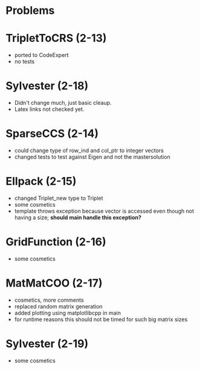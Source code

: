 # Problems

# TripletToCRS (2-13)
- ported to CodeExpert
- no tests

# Sylvester (2-18)
- Didn't change much, just basic cleaup.
- Latex links not checked yet.

# SparseCCS (2-14)
- could change type of row_ind and col_ptr to integer vectors
- changed tests to test against Eigen and not the mastersolution

# Ellpack (2-15)
- changed Triplet_new type to Triplet
- some cosmetics
- template throws exception because vector is accessed even though not having a size; **should main handle this exception?**

# GridFunction (2-16)
- some cosmetics

# MatMatCOO (2-17)
- cosmetics, more comments
- replaced random matrix generation
- added plotting using matplotlibcpp in main
- for runtime reasons this should not be timed for such big matrix sizes

# Sylvester (2-19)
- some cosmetics